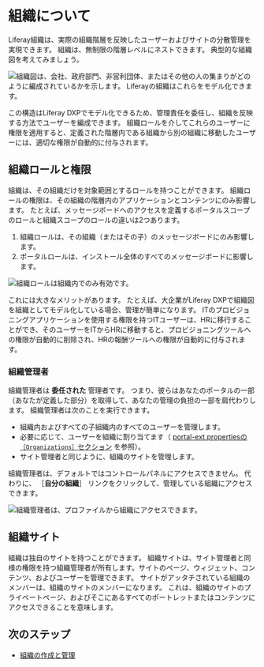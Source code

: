 # 組織について

Liferay組織は、実際の組織階層を反映したユーザーおよびサイトの分散管理を実現できます。 組織は、無制限の階層レベルにネストできます。 典型的な組織図を考えてみましょう。

![組織図は、会社、政府部門、非営利団体、またはその他の人の集まりがどのように編成されているかを示します。 Liferayの組織はこれらをモデル化できます。](./understanding-organizations/images/01.png)

この構造はLiferay DXPでモデル化できるため、管理責任を委任し、組織を反映する方法でユーザーを編成できます。 組織ロールを介してこれらのユーザーに権限を適用すると、定義された階層内である組織から別の組織に移動したユーザーには、適切な権限が自動的に付与されます。

<a name="組織ロールと権限" />

## 組織ロールと権限

組織は、その組織だけを対象範囲とするロールを持つことができます。 組織ロールの権限は、その組織の階層内のアプリケーションとコンテンツにのみ影響します。 たとえば、メッセージボードへのアクセスを定義するポータルスコープのロールと組織スコープのロールの違いは2つあります。

1. 組織ロールは、その組織（またはその子）のメッセージボードにのみ影響します。
1. ポータルロールは、インストール全体のすべてのメッセージボードに影響します。

![組織ロールは組織内でのみ有効です。](./understanding-organizations/images/02.png)

これには大きなメリットがあります。 たとえば、大企業がLiferay DXPで組織図を組織としてモデル化している場合、管理が簡単になります。 ITのプロビジョニングアプリケーションを使用する権限を持つITユーザーは、HRに移行することができ、そのユーザーをITからHRに移動すると、プロビジョニングツールへの権限が自動的に削除され、HRの報酬ツールへの権限が自動的に付与されます。

### 組織管理者

組織管理者は **委任された** 管理者です。 つまり、彼らはあなたのポータルの一部（あなたが定義した部分）を取得して、あなたの管理の負担の一部を肩代わりします。 組織管理者は次のことを実行できます。

* 組織内およびすべての子組織内のすべてのユーザーを管理します。
* 必要に応じて、ユーザーを組織に割り当てます（ [portal-ext.propertiesの`［Organizations］`セクション](https://learn.liferay.com/reference/latest/en/dxp/propertiesdoc/portal.properties.html#Organizations) を参照）。
* サイト管理者と同じように、組織のサイトを管理します。

組織管理者は、デフォルトではコントロールパネルにアクセスできません。 代わりに、 ［**自分の組織**］ リンクをクリックして、管理している組織にアクセスできます。

![組織管理者は、プロファイルから組織にアクセスできます。](./understanding-organizations/images/03.png)

<a name="組織サイト" />

## 組織サイト

組織は独自のサイトを持つことができます。 組織サイトは、サイト管理者と同様の権限を持つ組織管理者が所有します。サイトのページ、ウィジェット、コンテンツ、およびユーザーを管理できます。 サイトがアッタチされている組織のメンバーは、組織のサイトのメンバーになります。 これは、組織のサイトのプライベートページ、およびそこにあるすべてのポートレットまたはコンテンツにアクセスできることを意味します。

<a name="次のステップ" />

## 次のステップ

* [組織の作成と管理](./creating-and-managing-organizations.md)